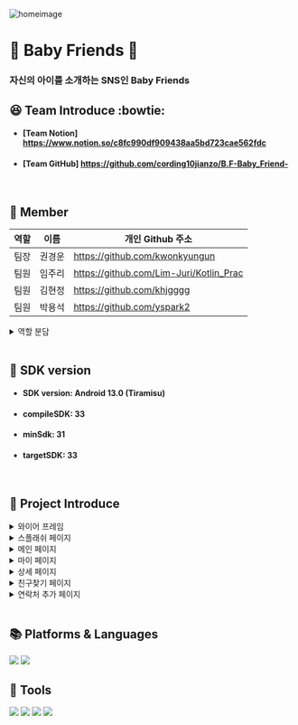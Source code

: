 ![homeimage](https://github.com/cording10jianzo/B.F-Baby_Friend-/assets/88123219/07ae2514-5217-4117-bf41-2058603648db)

# :hatched_chick: Baby Friends :baby_chick:
### 자신의 아이를 소개하는 SNS인 Baby Friends
## :satisfied: Team Introduce :bowtie:
- #### [Team Notion] <https://www.notion.so/c8fc990df909438aa5bd723cae562fdc>
- #### [Team GitHub] <https://github.com/cording10jianzo/B.F-Baby_Friend->
<br>

## :information_desk_person: Member
| 역할 | 이름   | 개인 Github 주소                 |
| --- | ------ |----------------------------------|
| 팀장 | 권경운 |<https://github.com/kwonkyungun>|
| 팀원 | 임주리 |<https://github.com/Lim-Juri/Kotlin_Prac>|
| 팀원 | 김현정 |<https://github.com/khjgggg>    |
| 팀원 | 박용석 |<https://github.com/yspark2>     |
<details>
  <summary>역할 분담</summary>
  
![role](https://github.com/cording10jianzo/B.F-Baby_Friend-/assets/88123219/e3836821-51ab-438e-b656-224cafa1632a)
</details>
<br>

## :dragon: SDK version
- #### SDK version: Android 13.0 (Tiramisu)
- #### compileSDK: 33
- #### minSdk: 31
- #### targetSDK: 33

<br>


 ## :baby: Project Introduce
<details>
<summary>와이어 프레임</summary>
  

![wireframe](https://github.com/cording10jianzo/B.F-Baby_Friend-/assets/88123219/248bf9cb-eca6-4d54-a505-0414a241e304)

- 와이어 프레임은 회의를 통하여 구체적인 설계에 들어가기 전에 `대략적인 틀`을 구성했습니다.
</details>
<details>
 <summary>스플래쉬 페이지</summary>

![splash1](https://github.com/cording10jianzo/B.F-Baby_Friend-/assets/88123219/4f7b8af4-5917-47b5-bbb6-49cc5b617084)

 
 - 스플래시 페이지는 `lottie animation`이 들어간 페이지로 바로 메인 페이지로 이동합니다. 
  
</details>
<details>
<summary>메인 페이지</summary>
  
![main1](https://github.com/cording10jianzo/B.F-Baby_Friend-/assets/88123219/7298eae8-fbb7-4428-be56-f177f338c928)
![main2](https://github.com/cording10jianzo/B.F-Baby_Friend-/assets/88123219/81b9d957-1bf1-4fa6-9e47-bc49cee7b8c3)

- 메인 페이지는 다른 페이지들과 상호작용하는 페이지이며 `view type 변환`, `my page 이동`, `fab을 활용한 다른 프레그먼트에 접근`하는 등 다양한 기능이 가능합니다.
</details>
<details>
<summary>마이 페이지</summary>
  
![my1](https://github.com/cording10jianzo/B.F-Baby_Friend-/assets/88123219/d9bc1a9a-623b-4aa5-9a6c-d96f7a9a6f68)
![my2](https://github.com/cording10jianzo/B.F-Baby_Friend-/assets/88123219/a7ca2cd5-3afc-4b6e-97ed-7ae006feca15)

- 마이 페이지는 `수정하기`를 통해서 개인의 정보수정이 가능합니다.
</details>
<details>
<summary>상세 페이지</summary>
  
![detail1](https://github.com/cording10jianzo/B.F-Baby_Friend-/assets/88123219/8800406a-f9c4-44c3-bf50-9aaab5072c78)
![detail2](https://github.com/cording10jianzo/B.F-Baby_Friend-/assets/88123219/ae0ae2a9-f855-4f7a-960a-7274f4147596)

- 상세 페이지는 클릭한 아이템의 `자세한 정보`확인이 가능합니다.
</details>
<details>
<summary>친구찾기 페이지</summary>
  
![search1](https://github.com/cording10jianzo/B.F-Baby_Friend-/assets/88123219/338e478a-ec33-4c80-8252-38d8f8d04e44)

- 친구찾기 페이지에서는 존재하는 친구를 빠르게 찾아서 `상세 페이지`로 이동이 가능합니다.
</details>
<details>
<summary>연락처 추가 페이지</summary>
  
![addcontact1](https://github.com/cording10jianzo/B.F-Baby_Friend-/assets/88123219/3d359b6d-e242-4156-8c30-037444b1f072)
![addcontact2](https://github.com/cording10jianzo/B.F-Baby_Friend-/assets/88123219/02b4e77d-4523-4ae7-aadc-206b5d9b6dbb)

- 연락처 추가 페이지는 다른 사람의 연락처를 `유효성 검사`를 하여 `추가 후 저장`이 가능합니다.
</details>

<br>

## 📚  Platforms & Languages 

<img src="https://img.shields.io/badge/android-3DDC84?style=flat-square&logo=android&logoColor=white"/>  <img src="https://img.shields.io/badge/kotlin-7F52FF?style=flat-square&logo=kotlin&logoColor=white"/>
## :gem: Tools 
  
<img src="https://img.shields.io/badge/figma-F24E1E?style=flat-square&logo=figma&logoColor=white"/>  <img src="https://img.shields.io/badge/git-F05032?style=flat-square&logo=git&logoColor=white"/>  <img src="https://img.shields.io/badge/github-181717?style=flat-square&logo=github&logoColor=white"/>  <img src="https://img.shields.io/badge/notion-000000?style=flat-square&logo=notion&logoColor=white"/>
